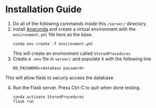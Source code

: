 # Installation Guide
1. Do all of the following commands inside this `/server/` directory.
2. Install [Anaconda](https://www.anaconda.com/products/distribution) and create a virtual environment with the `environment.yml` file here as the base.
    ```
    conda env create -f environment.yml
    ```
    This will create an environment called `StoredProcedures`
3. Create a `.env` file in `server/` and populate it with the following line
    ```
    DB_PASSWORD=<database password>
    ```
This will allow flask to securly access the database

4. Run the Flask server. Press Ctrl-C to quit when done testing.
    ```
    conda activate StoredProcedures
    flask run
    ```
